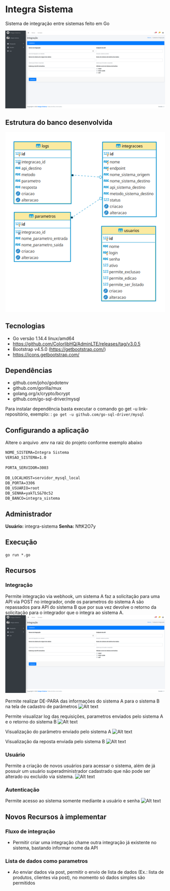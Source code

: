 # Integra Sistema
Sistema de integração entre sistemas feito em Go

![Alt text](/imagens/cadastro-integracao.png?raw=true "Página cadastro de integração")

## Estrutura do banco desenvolvida
![Alt text](/imagens/der.png?raw=true "Diagrama de Entidade e Relacionamento")

## Tecnologias
* Go versão 1.14.4 linux/amd64
* https://github.com/ColorlibHQ/AdminLTE/releases/tag/v3.0.5
* Bootstrap v4.5.0 (https://getbootstrap.com/)
* https://icons.getbootstrap.com/

## Dependências
* github.com/joho/godotenv
* github.com/gorilla/mux
* golang.org/x/crypto/bcrypt
* github.com/go-sql-driver/mysql

Para instalar dependência basta executar o comando go get -u link-repositório, exemplo: : ```go get -u github.com/go-sql-driver/mysql```

## Configurando a aplicação 
Altere o arquivo .env na raiz do projeto conforme exemplo abaixo
```
NOME_SISTEMA=Integra Sistema
VERSAO_SISTEMA=1.0

PORTA_SERVIDOR=3003

DB_LOCALHOST=servidor_mysql_local
DB_PORTA=3306
DB_USUARIO=root
DB_SENHA=yakTLS&70c52
DB_BANCO=integra_sistema
```

## Administrador
**Usuário:** integra-sistema
**Senha:** NftK2O7y

## Execução
```go run *.go```

## Recursos

### Integração
Permite integração via webhook, um sistema A faz a solicitação para uma API via POST no integrador, 
onde os parametros do sistema A são repassados para API do sistema B que por sua vez devolve o 
retorno da solicitação para o integrador que o integra ao sistema A.
![Alt text](/imagens/cadastro-integracao.png?raw=true "Página cadastro de integração")

Permite realizar DE-PARA das informações do sistema A para o sistema B na tela de cadastro de parâmetros
![Alt text](/imagens/editar-parametros.png?raw=true "Página de edição de parametros")

Permite visualizar log das requisições, parametros enviados pelo sistema A e o retorno do sistema B
![Alt text](/imagens/visualizar-logs.png?raw=true "Página de visualização de logs")

Visualização do parâmetro enviado pelo sistema A
![Alt text](/imagens/visualizar-log-parametro-integracao.png?raw=true "Parametro enviado pelo sistema A")

Visualização da reposta enviada pelo sistema B 
![Alt text](/imagens/visualizar-log-retorno-integracao.png?raw=true "Retorno enviado pelo sistema B")

### Usuário
Permite a criação de novos usuários para acessar o sistema, além de já possuir um usuário 
superadministrador cadastrado que não pode ser alterado ou excluído via sistema.
![Alt text](/imagens/cadastro-usuario.png?raw=true "Página de cadastro de usuário")

### Autenticação
Permite acesso ao sistema somente mediante a usuário e senha
![Alt text](/imagens/autenticacao.png?raw=true "Página de autenticação")

## Novos Recursos à implementar
### Fluxo de integração
* Permitir criar uma integração chame outra integração já existente no sistema, bastando informar nome da API
### Lista de dados como parametros
* Ao enviar dados via post, permitir o envio de lista de dados (Ex.: lista de produtos, clientes via post), no momento só dados simples são permitidos